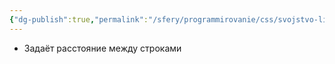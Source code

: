 ```yaml
---
{"dg-publish":true,"permalink":"/sfery/programmirovanie/css/svojstvo-line-height/","tags":["Программирование"]}
---
```


- Задаёт расстояние между строками 